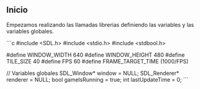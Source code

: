 ## Inicio

Empezamos realizando las llamadas librerias definiendo las variables y las variables globales.

´´´c
#include <SDL.h>
#include <stdio.h>
#include <stdbool.h>

#define WINDOW_WIDTH 640
#define WINDOW_HEIGHT 480
#define TILE_SIZE 40
#define FPS 60
#define FRAME_TARGET_TIME (1000/FPS)

// Variables globales
SDL_Window* window = NULL;
SDL_Renderer* renderer = NULL;
bool gameIsRunning = true;
int lastUpdateTime = 0;
´´´
